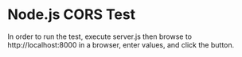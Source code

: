 Node.js CORS Test
=================

In order to run the test, execute server.js then browse to
http://localhost:8000 in a browser, enter values, and click the button.
